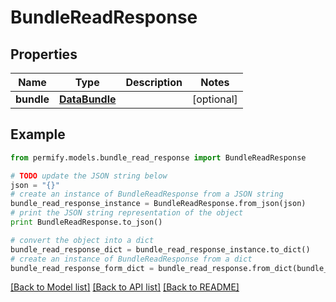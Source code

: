 # BundleReadResponse


## Properties

Name | Type | Description | Notes
------------ | ------------- | ------------- | -------------
**bundle** | [**DataBundle**](DataBundle.md) |  | [optional] 

## Example

```python
from permify.models.bundle_read_response import BundleReadResponse

# TODO update the JSON string below
json = "{}"
# create an instance of BundleReadResponse from a JSON string
bundle_read_response_instance = BundleReadResponse.from_json(json)
# print the JSON string representation of the object
print BundleReadResponse.to_json()

# convert the object into a dict
bundle_read_response_dict = bundle_read_response_instance.to_dict()
# create an instance of BundleReadResponse from a dict
bundle_read_response_form_dict = bundle_read_response.from_dict(bundle_read_response_dict)
```
[[Back to Model list]](../README.md#documentation-for-models) [[Back to API list]](../README.md#documentation-for-api-endpoints) [[Back to README]](../README.md)


